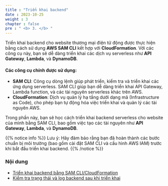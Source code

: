 ```yaml
---
title : "Triển khai backend"
date : 2023-10-25
weight : 3
chapter : false
pre : " <b> 3. </b> "
---
```



Triển khai backend cho website thương mại điện tử động được thực hiện bằng cách sử dụng **AWS SAM CLI** kết hợp với **CloudFormation**. Với các công cụ này, bạn sẽ dễ dàng triển khai các dịch vụ serverless như **API Gateway**, **Lambda**, và **DynamoDB**.

#### Các công cụ chính được sử dụng:
- **SAM CLI**: Công cụ dòng lệnh giúp phát triển, kiểm tra và triển khai các ứng dụng serverless. SAM CLI giúp bạn dễ dàng triển khai API Gateway, Lambda function, và các tài nguyên serverless khác trên AWS.
- **CloudFormation**: Dịch vụ quản lý hạ tầng dưới dạng mã (Infrastructure as Code), cho phép bạn tự động hóa việc triển khai và quản lý các tài nguyên AWS.

Trong phần này, bạn sẽ học cách triển khai backend serverless cho website của mình bằng SAM CLI, bao gồm việc tạo các tài nguyên như **API Gateway**, **Lambda**, và **DynamoDB**.

{{% notice info %}}
Lưu ý: Hãy đảm bảo rằng bạn đã hoàn thành các bước chuẩn bị môi trường (bao gồm cài đặt SAM CLI và cấu hình AWS IAM) trước khi bắt đầu triển khai backend.
{{% /notice %}}

### Nội dung
- [Triển khai backend bằng SAM CLI/CloudFormation](3.1-deploy-backend/)
- [Kiểm tra trạng thái và log backend sau khi triển khai](3.2-check-status-log-backend/)
